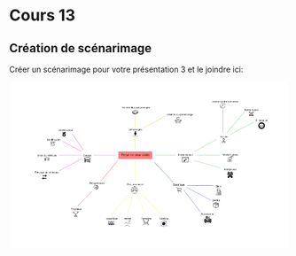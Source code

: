 # Cours 13
## Création de scénarimage
Créer un scénarimage pour votre présentation 3 et le joindre ici: 

![carte](https://github.com/Calvin971/Journal_de_Bord_semaines_8_15/blob/main/Images/carte.png)
